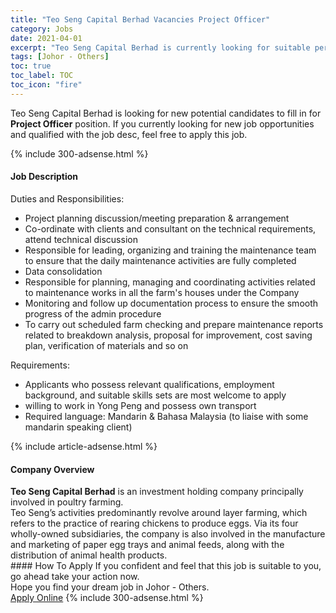 ```yaml
---
title: "Teo Seng Capital Berhad Vacancies Project Officer" 
category: Jobs 
date: 2021-04-01 
excerpt: "Teo Seng Capital Berhad is currently looking for suitable person to fill in the Project Officer which based in Johor - Others" 
tags: [Johor - Others] 
toc: true 
toc_label: TOC 
toc_icon: "fire" 
--- 
```


<p>Teo Seng Capital Berhad is looking for new potential candidates to fill in for <b>Project Officer</b> position. If you currently looking for new job opportunities and qualified with the job desc, feel free to apply this job.
</p>{% include 300-adsense.html %} 
<div><div><h4>Job Description</h4></div><div><div><span><div><p>Duties and Responsibilities:</p><ul><li>Project planning discussion/meeting preparation &amp; arrangement</li><li>Co-ordinate with clients and consultant on the technical requirements, attend technical discussion</li><li>Responsible for leading, organizing and training the maintenance team to ensure that the daily maintenance activities are fully completed</li><li>Data consolidation</li><li>Responsible for planning, managing and coordinating activities related to maintenance works in all the farm's houses under the Company</li><li>Monitoring and follow up documentation process to ensure the smooth progress of the admin procedure</li><li>To carry out scheduled farm checking and prepare maintenance reports related to breakdown analysis, proposal for improvement, cost saving plan, verification of materials and so on</li></ul><p>Requirements:</p><ul><li>Applicants who possess relevant qualifications, employment background, and suitable skills sets are most welcome to apply</li><li>willing to work in Yong Peng and possess own transport</li><li>Required language: Mandarin &amp; Bahasa Malaysia (to liaise with some mandarin speaking client)</li></ul></div></span></div></div></div> 
{% include article-adsense.html %} 
<div><div><h4>Company Overview</h4></div><div><div><span><div><div>
<div><strong>Teo Seng Capital Berhad</strong> is an investment holding company principally involved in poultry farming.</div>
<div>Teo Seng&#8217;s activities predominantly revolve around layer farming, which refers to the practice of rearing chickens to produce eggs. Via its four wholly-owned subsidiaries, the company is also involved in the manufacture and marketing of paper egg trays and animal feeds, along with the distribution of animal health products.</div>
</div></div></span></div></div></div> 
#### How To Apply 
If you confident and feel that this job is suitable to you, go ahead take your action now. <br/> 
Hope you find your dream job in Johor - Others. <br/> 
<a href="https://www.jobstreet.com.my/en/job/project-officer-4508078?jobId=jobstreet-my-job-4508078&" class="btn btn--info" target="_blank" rel="nofollow noopenner">Apply Online</a> 
{% include 300-adsense.html %} 